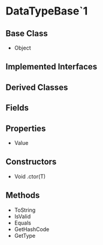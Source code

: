 # DataTypeBase`1
## Base Class
- Object
## Implemented Interfaces
## Derived Classes
## Fields
## Properties
- Value
## Constructors
- Void .ctor(T)
## Methods
- ToString
- IsValid
- Equals
- GetHashCode
- GetType
